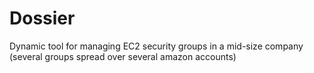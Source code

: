 Dossier
=======

Dynamic tool for managing EC2 security groups in a mid-size company (several groups spread over several amazon accounts)